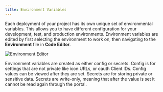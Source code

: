 ```yaml
---
title: Environment Variables
---
```


Each deployment of your project has its own unique set of environmental variables. This allows you to have different configuration for your development, test, and production environments. Environment variables are edited by first selecting the environment to work on, then navigating to the **Environment** file in <CodeEditorTabIcon /> **Code Editor**.

![Environment Editor](./environment-variables-media/portal-environment-variable-editor.png)

Environment variables are created as either config or secrets. Config is for settings that are not private like icon URLs, or oauth Client IDs. Config values can be viewed after they are set. Secrets are for storing private or sensitive data. Secrets are write-only, meaning that after the value is set it cannot be read again through the portal.
